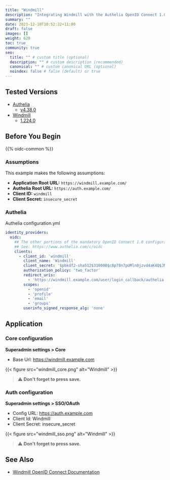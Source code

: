 ```yaml
---
title: "Windmill"
description: "Integrating Windmill with the Authelia OpenID Connect 1.0 Provider."
summary: ""
date: 2023-12-10T10:52:22+11:00
draft: false
images: []
weight: 620
toc: true
community: true
seo:
  title: "" # custom title (optional)
  description: "" # custom description (recommended)
  canonical: "" # custom canonical URL (optional)
  noindex: false # false (default) or true
---
```


## Tested Versions

- [Authelia]
  - [v4.38.0](https://github.com/authelia/authelia/releases/tag/v4.38.0)
- [Windmill]
  - [1.224.0](https://github.com/windmill-labs/windmill/releases/tag/v1.224.0)

## Before You Begin

{{% oidc-common %}}

### Assumptions

This example makes the following assumptions:

* __Application Root URL:__ `https://windmill.example.com/`
* __Authelia Root URL:__ `https://auth.example.com/`
* __Client ID:__ `windmill`
* __Client Secret:__ `insecure_secret`

### Authelia

Authelia configuration.yml

```yaml
identity_providers:
  oidc:
    ## The other portions of the mandatory OpenID Connect 1.0 configuration go here.
    ## See: https://www.authelia.com/c/oidc
    clients:
      - client_id: 'windmill'
        client_name: 'Windmill'
        client_secret: '$pbkdf2-sha512$310000$c8p78n7pUMln0jzvd4aK4Q$JNRBzwAo0ek5qKn50cFzzvE9RXV88h1wJn5KGiHrD0YKtZaR/nCb2CJPOsKaPK0hjf.9yHxzQGZziziccp6Yng'  # The digest of 'insecure_secret'.
        authorization_policy: 'two_factor'
        redirect_uris:
          - 'https://windmill.example.com/user/login_callback/authelia'
        scopes:
          - 'openid'
          - 'profile'
          - 'email'
          - 'groups'
        userinfo_signed_response_alg: 'none'
```

## Application

### Core configuration

**Superadmin settings > Core**

- Base Url: https://windmill.example.com

{{< figure src="windmill_core.png" alt="Windmill" >}}

> ⚠️ **Don't forget to press save.**

### Auth configuration

**Superadmin settings > SSO/OAuth**

- Config URL: https://auth.example.com
- Client Id: Windmill
- Client Secret: insecure_secret

{{< figure src="windmill_sso.png" alt="Windmill" >}}

> ⚠️ **Don't forget to press save.**

## See Also

- [Windmill OpenID Connect Documentation](https://www.windmill.dev/docs/misc/setup_oauth)

[Authelia]: https://www.authelia.com
[Windmill]: https://www.windmill.dev
[OpenID Connect 1.0]: ../../openid-connect/introduction.md
